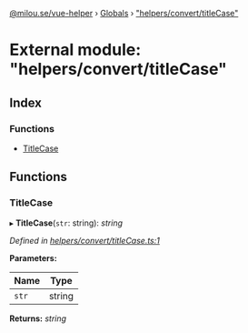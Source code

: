 [@milou.se/vue-helper](../README.md) › [Globals](../globals.md) › ["helpers/convert/titleCase"](_helpers_convert_titlecase_.md)

# External module: "helpers/convert/titleCase"

## Index

### Functions

* [TitleCase](_helpers_convert_titlecase_.md#titlecase)

## Functions

###  TitleCase

▸ **TitleCase**(`str`: string): *string*

*Defined in [helpers/convert/titleCase.ts:1](https://github.com/milou-se/milou-vue-helper/blob/83c1a21/src/helpers/convert/titleCase.ts#L1)*

**Parameters:**

Name | Type |
------ | ------ |
`str` | string |

**Returns:** *string*
